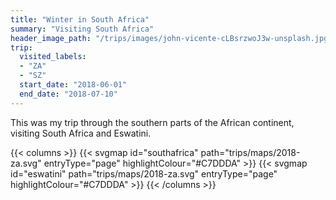 ```yaml
---
title: "Winter in South Africa"
summary: "Visiting South Africa"
header_image_path: "/trips/images/john-vicente-cLBsrzwoJ3w-unsplash.jpg"
trip:
  visited_labels:
  - "ZA"
  - "SZ"
  start_date: "2018-06-01"
  end_date: "2018-07-10"
---
```


This was my trip through the southern parts of the African continent, visiting South Africa and Eswatini.

{{< columns >}}
{{< svgmap id="southafrica" path="trips/maps/2018-za.svg" entryType="page" highlightColour="#C7DDDA" >}}
{{< svgmap id="eswatini" path="trips/maps/2018-za.svg" entryType="page" highlightColour="#C7DDDA" >}}
{{< /columns >}}

